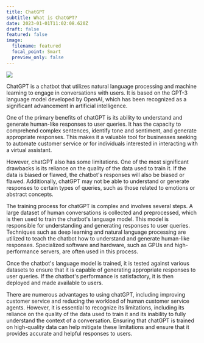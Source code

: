 ```yaml
---
title: ChatGPT
subtitle: What is ChatGPT?
date: 2023-01-01T11:02:08.620Z
draft: false
featured: false
image:
  filename: featured
  focal_point: Smart
  preview_only: false
---
```

![](https://cdn.openai.com/chatgpt/draft-20221129c/ChatGPT_Diagram.svg)

ChatGPT is a chatbot that utilizes natural language processing and machine learning to engage in conversations with users. It is based on the GPT-3 language model developed by OpenAI, which has been recognized as a significant advancement in artificial intelligence.

One of the primary benefits of chatGPT is its ability to understand and generate human-like responses to user queries. It has the capacity to comprehend complex sentences, identify tone and sentiment, and generate appropriate responses. This makes it a valuable tool for businesses seeking to automate customer service or for individuals interested in interacting with a virtual assistant.

However, chatGPT also has some limitations. One of the most significant drawbacks is its reliance on the quality of the data used to train it. If the data is biased or flawed, the chatbot's responses will also be biased or flawed. Additionally, chatGPT may not be able to understand or generate responses to certain types of queries, such as those related to emotions or abstract concepts.

The training process for chatGPT is complex and involves several steps. A large dataset of human conversations is collected and preprocessed, which is then used to train the chatbot's language model. This model is responsible for understanding and generating responses to user queries. Techniques such as deep learning and natural language processing are utilized to teach the chatbot how to understand and generate human-like responses. Specialized software and hardware, such as GPUs and high-performance servers, are often used in this process.

Once the chatbot's language model is trained, it is tested against various datasets to ensure that it is capable of generating appropriate responses to user queries. If the chatbot's performance is satisfactory, it is then deployed and made available to users.

There are numerous advantages to using chatGPT, including improving customer service and reducing the workload of human customer service agents. However, it is essential to recognize its limitations, including its reliance on the quality of the data used to train it and its inability to fully understand the context of a conversation. Ensuring that chatGPT is trained on high-quality data can help mitigate these limitations and ensure that it provides accurate and helpful responses to users.